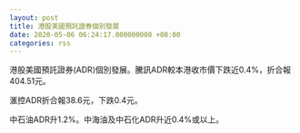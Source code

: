```yaml
---
layout: post
title: 港股美國預託證券個別發展
date: 2020-05-06 06:24:17.000000000 +08:00
categories: rss
---
```


港股美國預託證券(ADR)個別發展。騰訊ADR較本港收市價下跌近0.4%，折合報404.51元。

滙控ADR折合報38.6元，下跌0.4元。

中石油ADR升1.2%。中海油及中石化ADR升近0.4%或以上。
